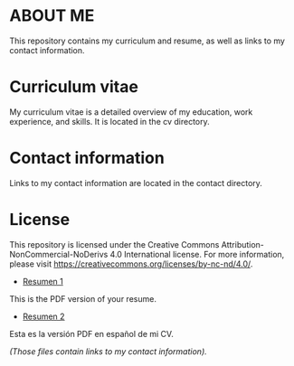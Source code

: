 # ABOUT ME
This repository contains my curriculum and resume, as well as links to my contact information.

# Curriculum vitae
My curriculum vitae is a detailed overview of my education, work experience, and skills. It is located in the cv directory.

# Contact information
Links to my contact information are located in the contact directory.

# License
This repository is licensed under the Creative Commons Attribution-NonCommercial-NoDerivs 4.0 International license. 
For more information, please visit https://creativecommons.org/licenses/by-nc-nd/4.0/.

* [Resumen 1](documents/nrh_resume.pdf)

This is the PDF version of your resume.

* [Resumen 2](documents/nrh_cv_es.pdf)

Esta es la versión PDF en español de mi CV.

*(Those files contain links to my contact information).*
